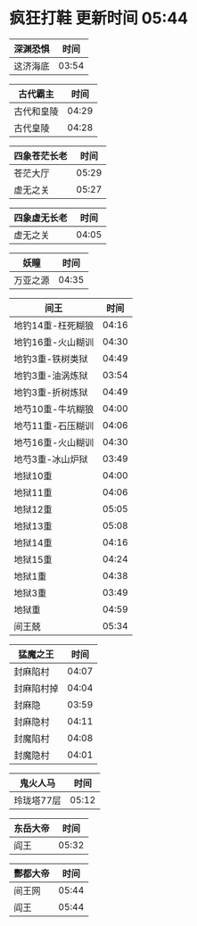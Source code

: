# 疯狂打鞋 更新时间 05:44

| 深渊恐惧   | 时间    |
|--------|-------|
| 这济海底 | 03:54 |

| 古代霸主   | 时间    |
|--------|-------|
| 古代和皇陵 | 04:29 |
| 古代皇陵 | 04:28 |

| 四象苍茫长老   | 时间    |
|--------|-------|
| 苍茫大厅 | 05:29 |
| 虚无之关 | 05:27 |

| 四象虚无长老   | 时间    |
|--------|-------|
| 虚无之关 | 04:05 |

| 妖瞳   | 时间    |
|--------|-------|
| 万亚之源 | 04:35 |

| 间王   | 时间    |
|--------|-------|
| 地钓14重-枉死糊狼 | 04:16 |
| 地钓16重-火山糊训 | 04:30 |
| 地钓3重-铁树类狱 | 04:49 |
| 地钓3重-油涡炼狱 | 03:54 |
| 地钓3重-折树炼狱 | 04:49 |
| 地芍10重-牛坑糊狼 | 04:00 |
| 地芍11重-石压糊训 | 04:06 |
| 地芍16重-火山糊训 | 04:30 |
| 地芍3重-冰山炉狱 | 03:49 |
| 地狱10重 | 04:00 |
| 地狱11重 | 04:06 |
| 地狱12重 | 05:05 |
| 地狱13重 | 05:08 |
| 地狱14重 | 04:16 |
| 地狱15重 | 04:24 |
| 地狱1重 | 04:38 |
| 地狱3重 | 03:49 |
| 地狱重 | 04:59 |
| 间王兢 | 05:34 |

| 猛魔之王   | 时间    |
|--------|-------|
| 封麻陷村 | 04:07 |
| 封麻陷村掉 | 04:04 |
| 封麻隐 | 03:59 |
| 封麻隐村 | 04:11 |
| 封魔陷村 | 04:08 |
| 封魔隐村 | 04:01 |

| 鬼火人马   | 时间    |
|--------|-------|
| 玲珑塔77层 | 05:12 |

| 东岳大帝   | 时间    |
|--------|-------|
| 阎王 | 05:32 |

| 酆都大帝   | 时间    |
|--------|-------|
| 间王网 | 05:44 |
| 阎王 | 05:44 |